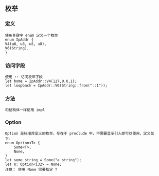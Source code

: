 ## 枚举
### 定义
    使用关键字 enum 定义一个枚举
    enum IpAddr {
    V4(u8, u8, u8, u8),
    V6(String),
    }

### 访问字段
    使用 :: 访问枚举字段
    let home = IpAddr::V4(127,0,0,1);
    let loopback = IpAddr::V6(String::from("::1"));

### 方法
    和结构体一样使用 impl

### Option
    Option 是标准库定义的枚举，存在于 preclude 中，不需要显示引入即可以使用，定义如下:
    enum Option<T> {
        Some<T>,
        None,
    }
    let some_string = Some("a string");
    let n: Option<i32> = None;
    注意： 使用 None 需要指定 T
